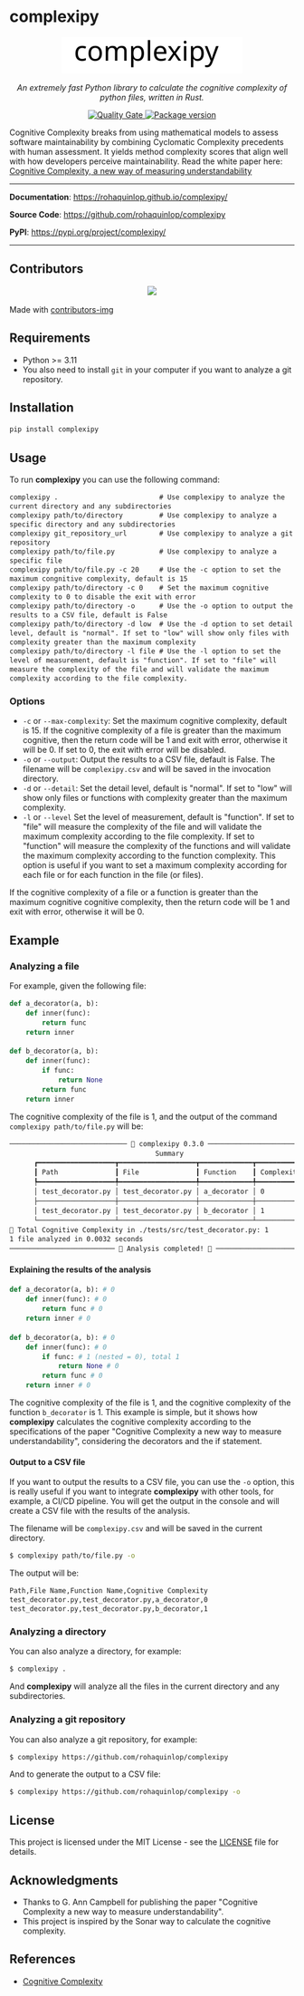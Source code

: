 # complexipy

<p align="center">
    <a href="https://rohaquinlop.github.io/complexipy/"><img src="img/logo-vector.svg" alt="complexipy"></a>
</p>

<p align="center">
    <em>An extremely fast Python library to calculate the cognitive complexity of python files, written in Rust.</em>
</p>

<p align="center">
    <a href="https://sonarcloud.io/summary/new_code?id=rohaquinlop_complexipy" target="_blank">
        <img src="https://sonarcloud.io/api/project_badges/measure?project=rohaquinlop_complexipy&metric=alert_status" alt="Quality Gate">
    </a>
    <a href="https://pypi.org/project/complexipy" target="_blank">
    <img src="https://img.shields.io/pypi/v/complexipy?color=%2334D058&label=pypi%20package" alt="Package version">
</a>
</p>


Cognitive Complexity breaks from using mathematical models to assess software
maintainability by combining Cyclomatic Complexity precedents with human
assessment. It yields method complexity scores that align well with how
developers perceive maintainability. Read the white paper here: [Cognitive Complexity, a new way of measuring understandability](https://www.sonarsource.com/resources/cognitive-complexity/)


---

**Documentation**: <a href="https://rohaquinlop.github.io/complexipy/" target="_blank">https://rohaquinlop.github.io/complexipy/</a>

**Source Code**: <a href="https://github.com/rohaquinlop/complexipy" target="_blank">https://github.com/rohaquinlop/complexipy</a>

**PyPI**: <a href="https://pypi.org/project/complexipy/" target="_blank">https://pypi.org/project/complexipy/</a>

---


## Contributors

<p align="center">
    <a href = "https://github.com/Tanu-N-Prabhu/Python/graphs/contributors">
    <img src = "https://contrib.rocks/image?repo=rohaquinlop/complexipy"/>
    </a>
</p>

Made with [contributors-img](https://contrib.rocks)

## Requirements

- Python >= 3.11
- You also need to install `git` in your computer if you want to analyze a git repository.

## Installation

```bash
pip install complexipy
```

## Usage

To run **complexipy** you can use the following command:

```shell
complexipy .                         # Use complexipy to analyze the current directory and any subdirectories
complexipy path/to/directory         # Use complexipy to analyze a specific directory and any subdirectories
complexipy git_repository_url        # Use complexipy to analyze a git repository
complexipy path/to/file.py           # Use complexipy to analyze a specific file
complexipy path/to/file.py -c 20     # Use the -c option to set the maximum congnitive complexity, default is 15
complexipy path/to/directory -c 0    # Set the maximum cognitive complexity to 0 to disable the exit with error
complexipy path/to/directory -o      # Use the -o option to output the results to a CSV file, default is False
complexipy path/to/directory -d low  # Use the -d option to set detail level, default is "normal". If set to "low" will show only files with complexity greater than the maximum complexity
complexipy path/to/directory -l file # Use the -l option to set the level of measurement, default is "function". If set to "file" will measure the complexity of the file and will validate the maximum complexity according to the file complexity.
```

### Options

- `-c` or `--max-complexity`: Set the maximum cognitive complexity, default is 15.
  If the cognitive complexity of a file is greater than the maximum cognitive,
  then the return code will be 1 and exit with error, otherwise it will be 0.
  If set to 0, the exit with error will be disabled.
- `-o` or `--output`: Output the results to a CSV file, default is False. The
  filename will be `complexipy.csv` and will be saved in the invocation directory.
- `-d` or `--detail`: Set the detail level, default is "normal". If set to "low"
  will show only files or functions with complexity greater than the maximum
  complexity.
- `-l` or `--level` Set the level of measurement, default is "function". If set
  to "file" will measure the complexity of the file and will validate the maximum
  complexity according to the file complexity. If set to "function" will measure
  the complexity of the functions and will validate the maximum complexity
  according to the function complexity. This option is useful if you want to set
  a maximum complexity according for each file or for each function in the file
  (or files).

If the cognitive complexity of a file or a function is greater than the maximum
cognitive cognitive complexity, then the return code will be 1 and exit with
error, otherwise it will be 0.

## Example

### Analyzing a file

For example, given the following file:

```python
def a_decorator(a, b):
    def inner(func):
        return func
    return inner

def b_decorator(a, b):
    def inner(func):
        if func:
            return None
        return func
    return inner
```

The cognitive complexity of the file is 1, and the output of the command
`complexipy path/to/file.py` will be:

```txt
───────────────────────────── 🐙 complexipy 0.3.0 ──────────────────────────────
                                    Summary
      ┏━━━━━━━━━━━━━━━━━━━┳━━━━━━━━━━━━━━━━━━━┳━━━━━━━━━━━━━┳━━━━━━━━━━━━┓
      ┃ Path              ┃ File              ┃ Function    ┃ Complexity ┃
      ┡━━━━━━━━━━━━━━━━━━━╇━━━━━━━━━━━━━━━━━━━╇━━━━━━━━━━━━━╇━━━━━━━━━━━━┩
      │ test_decorator.py │ test_decorator.py │ a_decorator │ 0          │
      ├───────────────────┼───────────────────┼─────────────┼────────────┤
      │ test_decorator.py │ test_decorator.py │ b_decorator │ 1          │
      └───────────────────┴───────────────────┴─────────────┴────────────┘
🧠 Total Cognitive Complexity in ./tests/src/test_decorator.py: 1
1 file analyzed in 0.0032 seconds
────────────────────────── 🎉 Analysis completed! 🎉 ───────────────────────────
```

#### Explaining the results of the analysis

```python
def a_decorator(a, b): # 0
    def inner(func): # 0
        return func # 0
    return inner # 0

def b_decorator(a, b): # 0
    def inner(func): # 0
        if func: # 1 (nested = 0), total 1
            return None # 0
        return func # 0
    return inner # 0
```

The cognitive complexity of the file is 1, and the cognitive complexity of the
function `b_decorator` is 1. This example is simple, but it shows how
**complexipy** calculates the cognitive complexity according to the specifications
of the paper "Cognitive Complexity a new way to measure understandability",
considering the decorators and the if statement.

#### Output to a CSV file

If you want to output the results to a CSV file, you can use the `-o` option,
this is really useful if you want to integrate **complexipy** with other tools,
for example, a CI/CD pipeline. You will get the output in the console and will
create a CSV file with the results of the analysis.

The filename will be `complexipy.csv` and will be saved in the current directory.

```bash
$ complexipy path/to/file.py -o
```

The output will be:

```csv
Path,File Name,Function Name,Cognitive Complexity
test_decorator.py,test_decorator.py,a_decorator,0
test_decorator.py,test_decorator.py,b_decorator,1
```

### Analyzing a directory

You can also analyze a directory, for example:

```bash
$ complexipy .
```

And **complexipy** will analyze all the files in the current directory and any
subdirectories.

### Analyzing a git repository

You can also analyze a git repository, for example:

```bash
$ complexipy https://github.com/rohaquinlop/complexipy
```

And to generate the output to a CSV file:

```bash
$ complexipy https://github.com/rohaquinlop/complexipy -o
```

## License

This project is licensed under the MIT License - see the [LICENSE](https://github.com/rohaquinlop/complexipy/blob/main/LICENSE) file
for details.

## Acknowledgments

- Thanks to G. Ann Campbell for publishing the paper "Cognitive Complexity a new
way to measure understandability".
- This project is inspired by the Sonar way to calculate the cognitive
complexity.

## References

- [Cognitive Complexity](https://www.sonarsource.com/resources/cognitive-complexity/)
